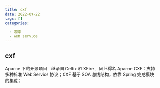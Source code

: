 ```yaml
---
title: cxf
date: 2022-09-22
tags: []
categories:

  - 零碎
  - web service
---
```


## cxf

Apache 下的开源项目，继承自 Celtix 和 XFire ，因此得名 Apache CXF；支持多种标准 Web Service 协议；CXF 基于 SOA 总线结构，依靠 Spring 完成模块的集成；

